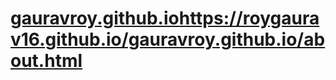 # [gauravroy.github.io](https://roygaurav16.github.io/gauravroy.github.io/about.html)https://roygaurav16.github.io/gauravroy.github.io/about.html
